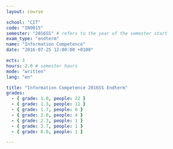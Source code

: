 ```yaml
---
layout: course

school: "CIT"
code: "IN9015"
semester: "2016SS" # refers to the year of the semester start
exam_type: "endterm"
name: "Information Competence"
date: "2016-07-25 12:00:00 +0100"

ects: 3
hours: 2.0 # semester hours
mode: "written"
lang: "en"

title: "Information Competence 2016SS Endterm"
grades:
  - { grade: 1.0, people: 22 }
  - { grade: 1.3, people: 11 }
  - { grade: 1.7, people: 6 }
  - { grade: 2.0, people: 4 }
  - { grade: 2.3, people: 1 }
  - { grade: 2.7, people: 1 }
  - { grade: 6.0, people: 1 }

---
```



